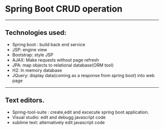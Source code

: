 # Spring Boot CRUD operation
------------------------------------

## Technologies used:

* Spring boot : build back end service
* JSP: engine view
* Bootstrap: style JSP
* AJAX: Make requests without page refresh
* JPA: map objects to relational database(ORM tool)
* H2: In memory database
* JQuery: display data(coming as a response from spring boot) into web page
---------------------------------------

## Text editors.

* Spring-tool-suite : create,edit and excecute spring boot application.
* Visual studio: edit and debugg javascript code
* sublime text: alternatively edit javascript code

